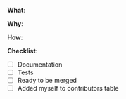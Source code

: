 <!-- English/日本語
Thanks for your interest in the project. Bugs filed and PRs submitted are appreciated! Please fill out the information below to expedite the review and (hopefully) merge of your pull request!

全て日本語で入力して構いません。あなたが日本語に精通していればそちらの方が素早い対応ができます。 プロジェクトに興味を持ってくれてありがとうございます。提出されたバグとPRに感謝します！ レビューを迅速にするために、以下の情報を記入してください。あなたのプルリクエストのマージを期待しています！
-->

**What**: <!-- What changes are being made? (What feature/bug is being fixed here?) / 何が変更されてしますか？ (どんな機能/バグがここで修正されていますか？) -->

**Why**: <!-- Why are these changes necessary? / なぜその変更をする必要がありましたか？-->

**How**: <!-- How were these changes implemented? / これらの変更をどのように実装しましたか？-->

**Checklist**: <!-- Have you done all of these things? to check an item, place an "x" in the box like so: "- [x] Documentation". add "N/A" to the end of each line that's irrelevant to your changes -->

- [ ] Documentation
- [ ] Tests
- [ ] Ready to be merged <!-- In your opinion, is this ready to be merged as soon as it's reviewed? / すぐにレビューされる準備はできていますか？ -->
- [ ] Added myself to contributors table <!-- this is optional, see the contributing guidelines for instructions / これはオプションです。コントリビューションガイドを確認してください -->

<!-- feel free to add additional comments. コメントを自由に追加してください-->

